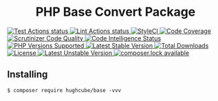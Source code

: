 <h1 align="center">PHP Base Convert Package</h1>


<p>
    <a href="https://github.com/hughcube-php/base/actions?query=workflow%3ATest">
        <img src="https://github.com/hughcube-php/base/workflows/Test/badge.svg" alt="Test Actions status">
    </a>
    <a href="https://github.com/hughcube-php/base/actions?query=workflow%3ALint">
        <img src="https://github.com/hughcube-php/base/workflows/Lint/badge.svg" alt="Lint Actions status">
    </a>
    <a href="https://styleci.io/repos/444371424">
        <img src="https://github.styleci.io/repos/444371424/shield?branch=master" alt="StyleCI">
    </a>
    <a href="https://scrutinizer-ci.com/g/hughcube-php/base/?branch=master">
        <img src="https://scrutinizer-ci.com/g/hughcube-php/base/badges/coverage.png?b=master" alt="Code Coverage">
    </a>
    <a href="https://scrutinizer-ci.com/g/hughcube-php/base/?branch=master">
        <img src="https://scrutinizer-ci.com/g/hughcube-php/base/badges/quality-score.png?b=master" alt="Scrutinizer Code Quality">
    </a> 
    <a href="https://scrutinizer-ci.com/g/hughcube-php/base/?branch=master">
        <img src="https://scrutinizer-ci.com/g/hughcube-php/base/badges/code-intelligence.svg?b=master" alt="Code Intelligence Status">
    </a>        
    <a href="https://github.com/hughcube-php/base">
        <img src="https://img.shields.io/badge/php-%3E%3D%207.0-8892BF.svg" alt="PHP Versions Supported">
    </a>
    <a href="https://packagist.org/packages/hughcube/base">
        <img src="https://poser.pugx.org/hughcube/base/version" alt="Latest Stable Version">
    </a>
    <a href="https://packagist.org/packages/hughcube/base">
        <img src="https://poser.pugx.org/hughcube/base/downloads" alt="Total Downloads">
    </a>
    <a href="https://github.com/hughcube-php/base/blob/master/LICENSE">
        <img src="https://img.shields.io/badge/license-MIT-428f7e.svg" alt="License">
    </a>
    <a href="https://packagist.org/packages/hughcube/base">
        <img src="https://poser.pugx.org/hughcube/base/v/unstable" alt="Latest Unstable Version">
    </a>
    <a href="https://packagist.org/packages/hughcube/base">
        <img src="https://poser.pugx.org/hughcube/base/composerlock" alt="composer.lock available">
    </a>
</p>

## Installing

```shell
$ composer require hughcube/base -vvv
```
